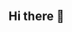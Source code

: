 ## Hi there 👋

<!--
🚀 Welcome to the world of Adrian Xavier Boek! 🌟

🔭 Currently, my focus is on crafting the ultimate experience with my Mafia Manager project. Trust me, it's going to be epic!

🌱 Always pushing the boundaries, I'm diving deep into the world of electron app development, seeking new horizons to conquer and innovative solutions to build.

📫 Don't hesitate to reach out! Whether you want to chat about code, collaborate on a project, or just say hi, my inbox is always open: adrian.x.boek@gmail.com

😄 Pronouns: he/him – because every story needs a protagonist, right?

⚡ Fun fact: When I'm not busy coding, you'll find me mastering the art of education as a dedicated student at Porsgrunn Upper Secondary School.
-->
